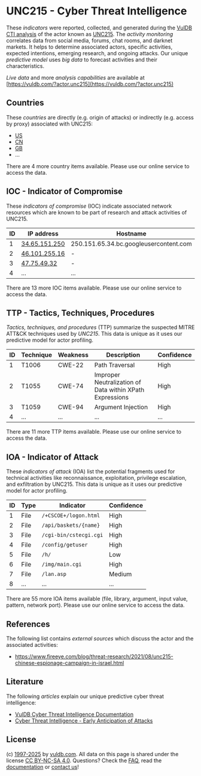 # UNC215 - Cyber Threat Intelligence

These _indicators_ were reported, collected, and generated during the [VulDB CTI analysis](https://vuldb.com/?kb.cti) of the actor known as [UNC215](https://vuldb.com/?actor.unc215). The _activity monitoring_ correlates data from social media, forums, chat rooms, and darknet markets. It helps to determine associated actors, specific activities, expected intentions, emerging research, and ongoing attacks. Our unique _predictive model_ uses _big data_ to forecast activities and their characteristics.

_Live data_ and more _analysis capabilities_ are available at [https://vuldb.com/?actor.unc215](https://vuldb.com/?actor.unc215)

## Countries

These _countries_ are directly (e.g. origin of attacks) or indirectly (e.g. access by proxy) associated with UNC215:

* [US](https://vuldb.com/?country.us)
* [CN](https://vuldb.com/?country.cn)
* [GB](https://vuldb.com/?country.gb)
* ...

There are 4 more country items available. Please use our online service to access the data.

## IOC - Indicator of Compromise

These _indicators of compromise_ (IOC) indicate associated network resources which are known to be part of research and attack activities of UNC215.

ID | IP address | Hostname | Campaign | Confidence
-- | ---------- | -------- | -------- | ----------
1 | [34.65.151.250](https://vuldb.com/?ip.34.65.151.250) | 250.151.65.34.bc.googleusercontent.com | - | Medium
2 | [46.101.255.16](https://vuldb.com/?ip.46.101.255.16) | - | - | High
3 | [47.75.49.32](https://vuldb.com/?ip.47.75.49.32) | - | - | High
4 | ... | ... | ... | ...

There are 13 more IOC items available. Please use our online service to access the data.

## TTP - Tactics, Techniques, Procedures

_Tactics, techniques, and procedures_ (TTP) summarize the suspected MITRE ATT&CK techniques used by _UNC215_. This data is unique as it uses our predictive model for actor profiling.

ID | Technique | Weakness | Description | Confidence
-- | --------- | -------- | ----------- | ----------
1 | T1006 | CWE-22 | Path Traversal | High
2 | T1055 | CWE-74 | Improper Neutralization of Data within XPath Expressions | High
3 | T1059 | CWE-94 | Argument Injection | High
4 | ... | ... | ... | ...

There are 11 more TTP items available. Please use our online service to access the data.

## IOA - Indicator of Attack

These _indicators of attack_ (IOA) list the potential fragments used for technical activities like reconnaissance, exploitation, privilege escalation, and exfiltration by UNC215. This data is unique as it uses our predictive model for actor profiling.

ID | Type | Indicator | Confidence
-- | ---- | --------- | ----------
1 | File | `/+CSCOE+/logon.html` | High
2 | File | `/api/baskets/{name}` | High
3 | File | `/cgi-bin/cstecgi.cgi` | High
4 | File | `/config/getuser` | High
5 | File | `/h/` | Low
6 | File | `/img/main.cgi` | High
7 | File | `/lan.asp` | Medium
8 | ... | ... | ...

There are 55 more IOA items available (file, library, argument, input value, pattern, network port). Please use our online service to access the data.

## References

The following list contains _external sources_ which discuss the actor and the associated activities:

* https://www.fireeye.com/blog/threat-research/2021/08/unc215-chinese-espionage-campaign-in-israel.html

## Literature

The following _articles_ explain our unique predictive cyber threat intelligence:

* [VulDB Cyber Threat Intelligence Documentation](https://vuldb.com/?kb.cti)
* [Cyber Threat Intelligence - Early Anticipation of Attacks](https://www.scip.ch/en/?labs.20201022)

## License

(c) [1997-2025](https://vuldb.com/?kb.changelog) by [vuldb.com](https://vuldb.com/?kb.about). All data on this page is shared under the license [CC BY-NC-SA 4.0](https://creativecommons.org/licenses/by-nc-sa/4.0/). Questions? Check the [FAQ](https://vuldb.com/?kb.faq), read the [documentation](https://vuldb.com/?kb) or [contact us](https://vuldb.com/?contact)!
